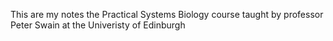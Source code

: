 
This are my notes  the Practical Systems Biology course taught by professor Peter Swain at the Univeristy of Edinburgh
